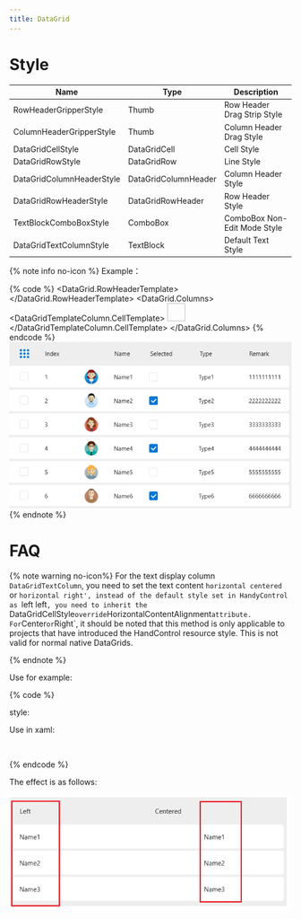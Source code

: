 ```yaml
---
title: DataGrid
---
```

# Style
| Name | Type | Description |
| - | - | - |
| RowHeaderGripperStyle | Thumb | Row Header Drag Strip Style |
| ColumnHeaderGripperStyle | Thumb | Column Header Drag Style |
| DataGridCellStyle | DataGridCell | Cell Style |
| DataGridRowStyle | DataGridRow | Line Style |
| DataGridColumnHeaderStyle | DataGridColumnHeader | Column Header Style |
| DataGridRowHeaderStyle | DataGridRowHeader | Row Header Style |
| TextBlockComboBoxStyle | ComboBox | ComboBox Non-Edit Mode Style |
| DataGridTextColumnStyle | TextBlock | Default Text Style |

{% note info no-icon %}
Example：

{% code %}
<DataGrid HeadersVisibility="All" RowHeaderWidth="60" AutoGenerateColumns="False" ItemsSource="{Binding DataList}">
    <DataGrid.RowHeaderTemplate>
        <DataTemplate>
            <CheckBox IsChecked="{Binding IsSelected,RelativeSource={RelativeSource AncestorType=DataGridRow}}"/>
        </DataTemplate>
    </DataGrid.RowHeaderTemplate>
    <DataGrid.Columns>
        <DataGridTextColumn IsReadOnly="True" Width="80" CanUserResize="False" Binding="{Binding Index}" Header="{x:Static langs:Lang.Index}"/>
        <DataGridTemplateColumn Width="60" CanUserResize="False">
            <DataGridTemplateColumn.CellTemplate>
                <DataTemplate>
                    <Image Source="{Binding ImgPath}" Width="32" Height="32" Stretch="Uniform"/>
                </DataTemplate>
            </DataGridTemplateColumn.CellTemplate>
        </DataGridTemplateColumn>
        <DataGridTextColumn Width="1*" Binding="{Binding Name}" Header="{x:Static langs:Lang.Name}"/>
        <DataGridCheckBoxColumn Width="100" CanUserResize="False" Binding="{Binding IsSelected}" Header="{x:Static langs:Lang.Selected}"/>
        <DataGridComboBoxColumn ItemsSource="{Binding Source={StaticResource DemoTypes}}" Width="100" CanUserResize="False" SelectedValueBinding="{Binding Type}" Header="{x:Static langs:Lang.Type}"/>
        <DataGridTextColumn Width="1*" Binding="{Binding Remark}" Header="{x:Static langs:Lang.Remark}"/>
    </DataGrid.Columns>
</DataGrid>
{% endcode %}
![DataGrid](https://raw.githubusercontent.com/HandyOrg/HandyOrgResource/master/HandyControl/Resources/DataGrid.png)
{% endnote %}

# FAQ
{% note warning no-icon%}
For the text display column `DataGridTextColumn`, you need to set the text content `horizontal centered` or `horizontal right', instead of the default style set in HandyControl as `left left`, you need to inherit the `DataGridCellStyle` override `HorizontalContentAlignment` attribute. For `Center` or `Right`, it should be noted that this method is only applicable to projects that have introduced the HandControl resource style. This is not valid for normal native DataGrids.

{% endnote %}

Use for example:

{% code %}

style:
<Style x:Key="DataGridTextCenterColumnStyle" TargetType="DataGridCell" BasedOn="{StaticResource DataGridCellStyle}">
    <Setter Property="HorizontalContentAlignment" Value="Center"/>
</Style>

Use in xaml:

<DataGrid ItemsSource="{Binding Datas}" AutoGenerateColumns="False">
    <DataGrid.Columns>
        <DataGridTextColumn Header="Left" Binding="{Binding Name}" Width="*"/>
        <DataGridTextColumn Header="Centered" CellStyle="{StaticResource DataGridTextCenterColumnStyle}" Width="*" Binding="{Binding Name}"/>
​    </DataGrid.Columns>
</DataGrid>

{% endcode %}

The effect is as follows:

![DataGridWarning01](https://raw.githubusercontent.com/HandyOrg/HandyOrgResource/master/HandyControl/Doc/native_controls/DataGrid-Warning01.png)